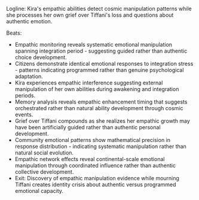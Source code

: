 ﻿---
series: 3
novella: 1
file: S3N1_CH02
type: chapter
pov: Kira
setting: Reformed commune - empathic manipulation detection
word_target_min: 1201
word_target_max: 2299
status: outline
---
Logline: Kira's empathic abilities detect cosmic manipulation patterns while she processes her own grief over Tiffani's loss and questions about authentic emotion.

Beats:
- Empathic monitoring reveals systematic emotional manipulation spanning integration period - suggesting guided rather than authentic choice development.
- Citizens demonstrate identical emotional responses to integration stress - patterns indicating programmed rather than genuine psychological adaptation.
- Kira experiences empathic interference suggesting external manipulation of her own abilities during awakening and integration periods.
- Memory analysis reveals empathic enhancement timing that suggests orchestrated rather than natural ability development through cosmic events.
- Grief over Tiffani compounds as she realizes her empathic growth may have been artificially guided rather than authentic personal development.
- Community emotional patterns show mathematical precision in response distribution - indicating systematic manipulation rather than natural social evolution.
- Empathic network effects reveal continental-scale emotional manipulation through coordinated influence rather than authentic collective development.
- Exit: Discovery of empathic manipulation evidence while mourning Tiffani creates identity crisis about authentic versus programmed emotional capacity.